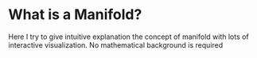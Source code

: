 # What is a Manifold?
Here I try to give intuitive explanation the concept of manifold with lots of interactive visualization. No mathematical background is required
